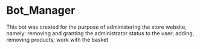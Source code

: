 # Bot_Manager
This bot was created for the purpose of administering the store website, namely: removing and granting the administrator status to the user;  adding, removing products; work with the basket
